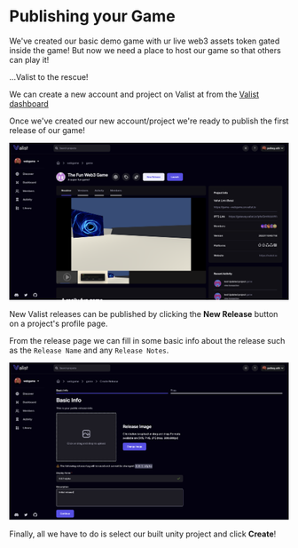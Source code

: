 # Publishing your Game

We've created our basic demo game with ur live web3 assets token gated inside the game! But now we need a place to host our game so that others can play it!

...Valist to the rescue!

We can create a new account and project on Valist at from the [Valist dashboard](https://app.valist.io/dashboard)

Once we've created our new account/project we're ready to publish the first release of our game!

![valist-project](img/valist-project.png)

New Valist releases can be published by clicking the **New Release** button on a project's profile page.

From the release page we can fill in some basic info about the release such as the `Release Name` and any `Release Notes`.

![valist-release-info](img/valist-release-info.png)

Finally, all we have to do is select our built unity project and click **Create**!